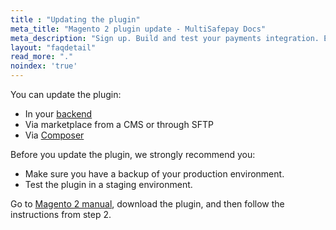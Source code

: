 ```yaml
---
title : "Updating the plugin"
meta_title: "Magento 2 plugin update - MultiSafepay Docs"
meta_description: "Sign up. Build and test your payments integration. Explore our products and services. Use our API reference, SDKs, and wrappers. Get support."
layout: "faqdetail"
read_more: "."
noindex: 'true'
---
```


You can update the plugin:  

- In your [backend](/getting-started/glossary/#backend)
- Via marketplace from a CMS or through SFTP
- Via [Composer](https://getcomposer.org)

Before you update the plugin, we strongly recommend you:

* Make sure you have a backup of your production environment.
* Test the plugin in a staging environment.

Go to [Magento 2 manual](/payments/integrations/ecommerce-platforms/magento2/#manual), download the plugin, and then follow the instructions from step 2.


